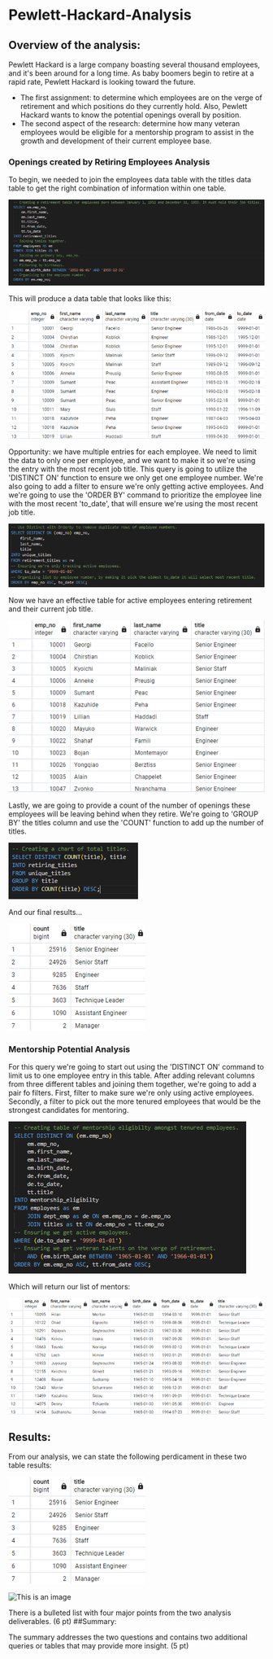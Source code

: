 # Pewlett-Hackard-Analysis
## Overview of the analysis:

Pewlett Hackard is a large company boasting several thousand employees, and it's been around for a long time. As baby boomers begin to retire at a rapid rate, Pewlett Hackard is looking toward the future. 
  - The first assignment: to determine which employees are on the verge of retirement and which positions do they currently hold. Also, Pewlett Hackard wants to know the potential openings overall by position.
  - The second aspect of the research: determine how many veteran employees would be eligible for a mentorship program to assist in the growth and development of their     current employee base.

### Openings created by Retiring Employees Analysis

To begin, we needed to join the employees data table with the titles data table to get the right combination of information within one table.

![This is an image](https://github.com/aaron-ardell/Pewlett-Hackard-Analysis/blob/main/del_1.png)

This will produce a data table that looks like this:

![This is an image](https://github.com/aaron-ardell/Pewlett-Hackard-Analysis/blob/main/retirement_titles.png)

Opportunity: we have multiple entries for each employee. We need to limit the data to only one per employee, and we want to make it so we're using the entry with the most recent job title. This query is going to utilize the 'DISTINCT ON' function to ensure we only get one employee number. We're also going to add a filter to ensure we're only getting active employees. And we're going to use the 'ORDER BY' command to prioritize the employee line with the most recent 'to_date', that will ensure we're using the most recent job title.

![This is an image](https://github.com/aaron-ardell/Pewlett-Hackard-Analysis/blob/main/del_1_removing_dupes.png)

Now we have an effective table for active employees entering retirement and their current job title.

![This is an image](https://github.com/aaron-ardell/Pewlett-Hackard-Analysis/blob/main/unique_titles.png)

Lastly, we are going to provide a count of the number of openings these employees will be leaving behind when they retire. We're going to 'GROUP BY' the titles column and use the 'COUNT' function to add up the number of titles.

![This is an image](https://github.com/aaron-ardell/Pewlett-Hackard-Analysis/blob/main/del_1_counting.png)

And our final results...

![This is an image](https://github.com/aaron-ardell/Pewlett-Hackard-Analysis/blob/main/retiring_titles.png)

### Mentorship Potential Analysis

For this query we're going to start out using the 'DISTINCT ON' command to limit us to one employee entry in this table. After adding relevant columns from three different tables and joining them together, we're going to add a pair fo filters. First, filter to make sure we're only using active employees. Secondly, a filter to pick out the more tenured employees that would be the strongest candidates for mentoring.

![This is an image](https://github.com/aaron-ardell/Pewlett-Hackard-Analysis/blob/main/Deliverable2code.png)

Which will return our list of mentors:

![This is an image](https://github.com/aaron-ardell/Pewlett-Hackard-Analysis/blob/main/mentorship_eligibilty.png)


## Results:

From our analysis, we can state the following perdicament in these two table results:

![This is an image](https://github.com/aaron-ardell/Pewlett-Hackard-Analysis/blob/main/retiring_titles.png)

![This is an image]()


There is a bulleted list with four major points from the two analysis deliverables. (6 pt)
##Summary:

The summary addresses the two questions and contains two additional queries or tables that may provide more insight. (5 pt)
